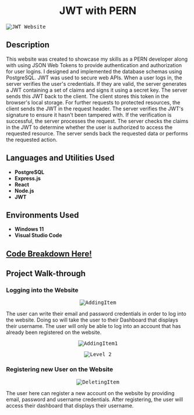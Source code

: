 
<h1 align="center">JWT with PERN</h1>




<kbd><img src="https://i.imgur.com/ZTNjSuP.png?1" alt="JWT Website"></kbd>


<h2>Description</h2>

<p>This website was created to showcase my skills as a PERN developer along with using JSON Web Tokens to provide authentication and authorization for user logins. I designed and implemented the database schemas using PostgreSQL. JWT was used to secure web APIs. When a user logs in, the server verifies the user's credentials. If they are valid, the server generates a JWT containing a set of claims and signs it using a secret key. The server sends this JWT back to the client. The client stores this token in the browser's local storage. For further requests to protected resources, the client sends the JWT in the request header. The server verifies the JWT's signature to ensure it hasn't been tampered with. If the verification is successful, the server processes the request. The server checks the claims in the JWT to determine whether the user is authorized to access the requested resource. The server sends back the requested data or performs the requested action.</p>

<h2>Languages and Utilities Used</h2>

<ul>
  <li><b>PostgreSQL</b></li>
  <li><b>Express.js</b></li>
  <li><b>React</b></li>
  <li><b>Node.js</b></li>
  <li><b>JWT</b></li>
</ul>

<h2>Environments Used</h2>

<ul>
  <li><b>Windows 11</b></li>
  <li><b>Visual Studio Code</b></li>
</ul>

<h2>
<a href="https://github.com/pedromussi1/JWT/blob/main/READCODE.md">Code Breakdown Here!</a>
</h2>


<h2>Project Walk-through</h2>

<h3>Logging into the Website</h3>

<p align="center">
  <kbd><img src="https://i.imgur.com/9p4H4wO.png?1" alt="AddingItem"></kbd>
</p>

<p>The user can write their email and password credentials in order to log into the website. Doing so will take the user to their Dashboard that displays their username. The user will only be able to log into an account that has already been registered on the website.</p>

<p align="center">
  <kbd><img src="https://i.imgur.com/wtCjc3x.png?1" alt="AddingItem1"></kbd>
</p>

<p align="center">
  <kbd><img src="https://i.imgur.com/ILhG1lD.png?1" alt="Level 2"></kbd>
</p>

<h3>Registering new User on the Website</h3>

<p align="center">
  <kbd><img src="https://i.imgur.com/RhRDuUr.png?1" alt="DeletingItem"></kbd>
</p>

<p>The user here can register a new account on the website by providing email, password and username credentials. After registering, the user will access their dashboard that displays their username.</p>



